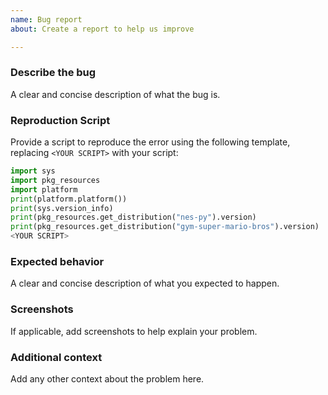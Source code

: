 ```yaml
---
name: Bug report
about: Create a report to help us improve

---
```


### Describe the bug

A clear and concise description of what the bug is.

### Reproduction Script

Provide a script to reproduce the error using the following template,
replacing `<YOUR SCRIPT>` with your script:

```python
import sys
import pkg_resources
import platform
print(platform.platform())
print(sys.version_info)
print(pkg_resources.get_distribution("nes-py").version)
print(pkg_resources.get_distribution("gym-super-mario-bros").version)
<YOUR SCRIPT>
```

### Expected behavior

A clear and concise description of what you expected to happen.

### Screenshots

If applicable, add screenshots to help explain your problem.

### Additional context

Add any other context about the problem here.
